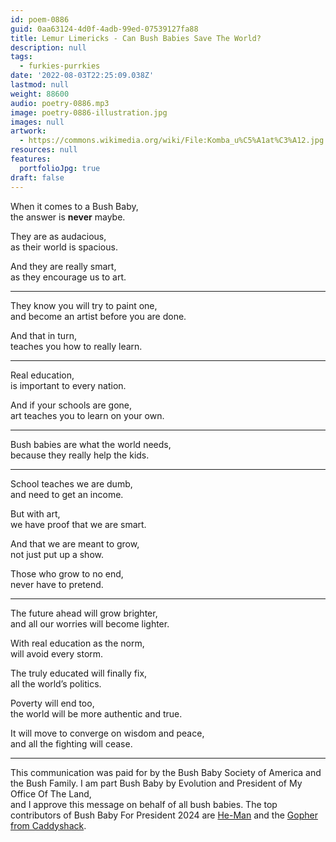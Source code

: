 ```yaml
---
id: poem-0886
guid: 0aa63124-4d0f-4adb-99ed-07539127fa88
title: Lemur Limericks - Can Bush Babies Save The World?
description: null
tags:
  - furkies-purrkies
date: '2022-08-03T22:25:09.038Z'
lastmod: null
weight: 88600
audio: poetry-0886.mp3
image: poetry-0886-illustration.jpg
images: null
artwork:
  - https://commons.wikimedia.org/wiki/File:Komba_u%C5%A1at%C3%A12.jpg
resources: null
features:
  portfolioJpg: true
draft: false
---
```


When it comes to a Bush Baby,\
the answer is **never** maybe.

They are as audacious,\
as their world is spacious.

And they are really smart,\
as they encourage us to art.

---

They know you will try to paint one,\
and become an artist before you are done.

And that in turn,\
teaches you how to really learn.

---

Real education,\
is important to every nation.

And if your schools are gone,\
art teaches you to learn on your own.

---

Bush babies are what the world needs,\
because they really help the kids.

---

School teaches we are dumb,\
and need to get an income.

But with art,\
we have proof that we are smart.

And that we are meant to grow,\
not just put up a show.

Those who grow to no end,\
never have to pretend.

---

The future ahead will grow brighter,\
and all our worries will become lighter.

With real education as the norm,\
will avoid every storm.

The truly educated will finally fix,\
all the world’s politics.

Poverty will end too,\
the world will be more authentic and true.

It will move to converge on wisdom and peace,\
and all the fighting will cease.

---

This communication was paid for by the Bush Baby Society of America and the Bush Family. I am part Bush Baby by Evolution and President of My Office Of The Land,\
and I approve this message on behalf of all bush babies. The top contributors of Bush Baby For President 2024 are [He-Man](https://www.youtube.com/watch?v=7yeA7a0uS3A\&t=4s) and the [Gopher from Caddyshack](https://www.youtube.com/watch?v=WaSUyYSQie8).
